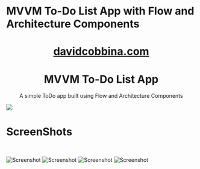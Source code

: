 # MVVM To-Do List App with Flow and Architecture Components
<h1 align="center">
  <a href="http://davidcobbina.com" target="_blank">davidcobbina.com</a>
</h1>

<h1 align="center">
 MVVM To-Do List App
</h1>

<p align="center">
    A simple ToDo app built using Flow and Architecture Components
</p>


<a href="https://play.google.com/store/apps/details?id=dev.davidcobbina.fluttercatalog" target="_blank"><img src="assets/screenshots/playstore.png"/></a>



# ScreenShots
<br/>

![Screenshot](screenshots/list_tasks.jpg)
![Screenshot](screenshots/search.jpg)
![Screenshot](screenshots/sort.jpg)
![Screenshot](screenshots/edit_task.jpg)

